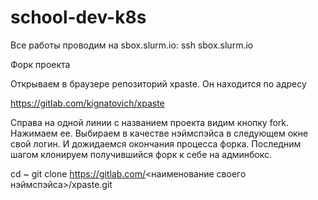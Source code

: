 # school-dev-k8s

Все работы проводим на sbox.slurm.io:
ssh sbox.slurm.io

Форк проекта

Открываем в браузере репозиторий xpaste. Он находится по адресу

https://gitlab.com/kignatovich/xpaste

Справа на одной линии с названием проекта видим кнопку fork. Нажимаем ее.
Выбираем в качестве нэймспэйса в следующем окне свой логин.
И дожидаемся окончания процесса форка.
Последним шагом клонируем получившийся форк к себе на админбокс.

cd ~
git clone https://gitlab.com/<наименование своего нэймспэйса>/xpaste.git

